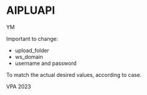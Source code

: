 # AIPLUAPI
YM

Important to change:
- upload_folder
- ws_domain
- username and password

To match the actual desired values, according to case.


VPA 2023
